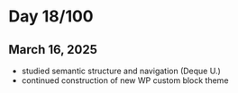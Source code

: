 # Day 18/100
## March 16, 2025

- studied semantic structure and navigation (Deque U.)
- continued construction of new WP custom block theme